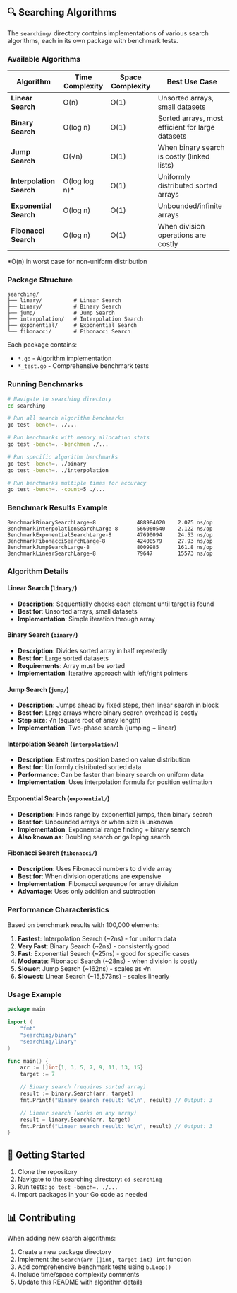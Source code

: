## 🔍 Searching Algorithms

The `searching/` directory contains implementations of various search algorithms, each in its own package with benchmark tests.

### Available Algorithms

| Algorithm | Time Complexity | Space Complexity | Best Use Case |
|-----------|----------------|------------------|---------------|
| **Linear Search** | O(n) | O(1) | Unsorted arrays, small datasets |
| **Binary Search** | O(log n) | O(1) | Sorted arrays, most efficient for large datasets |
| **Jump Search** | O(√n) | O(1) | When binary search is costly (linked lists) |
| **Interpolation Search** | O(log log n)* | O(1) | Uniformly distributed sorted arrays |
| **Exponential Search** | O(log n) | O(1) | Unbounded/infinite arrays |
| **Fibonacci Search** | O(log n) | O(1) | When division operations are costly |

*O(n) in worst case for non-uniform distribution

### Package Structure

```
searching/
├── linary/          # Linear Search
├── binary/          # Binary Search  
├── jump/            # Jump Search
├── interpolation/   # Interpolation Search
├── exponential/     # Exponential Search
└── fibonacci/       # Fibonacci Search
```

Each package contains:
- `*.go` - Algorithm implementation
- `*_test.go` - Comprehensive benchmark tests

### Running Benchmarks

```bash
# Navigate to searching directory
cd searching

# Run all search algorithm benchmarks
go test -bench=. ./...

# Run benchmarks with memory allocation stats
go test -bench=. -benchmem ./...

# Run specific algorithm benchmarks
go test -bench=. ./binary
go test -bench=. ./interpolation

# Run benchmarks multiple times for accuracy
go test -bench=. -count=5 ./...
```

### Benchmark Results Example

```
BenchmarkBinarySearchLarge-8             488984020    2.075 ns/op
BenchmarkInterpolationSearchLarge-8      566060540    2.122 ns/op
BenchmarkExponentialSearchLarge-8        47690094     24.53 ns/op
BenchmarkFibonacciSearchLarge-8          42400579     27.93 ns/op
BenchmarkJumpSearchLarge-8               8009985      161.8 ns/op
BenchmarkLinearSearchLarge-8             79647        15573 ns/op
```

### Algorithm Details

#### Linear Search (`linary/`)
- **Description**: Sequentially checks each element until target is found
- **Best for**: Unsorted arrays, small datasets
- **Implementation**: Simple iteration through array

#### Binary Search (`binary/`)
- **Description**: Divides sorted array in half repeatedly
- **Best for**: Large sorted datasets
- **Requirements**: Array must be sorted
- **Implementation**: Iterative approach with left/right pointers

#### Jump Search (`jump/`)
- **Description**: Jumps ahead by fixed steps, then linear search in block
- **Best for**: Large arrays where binary search overhead is costly
- **Step size**: √n (square root of array length)
- **Implementation**: Two-phase search (jumping + linear)

#### Interpolation Search (`interpolation/`)
- **Description**: Estimates position based on value distribution
- **Best for**: Uniformly distributed sorted data
- **Performance**: Can be faster than binary search on uniform data
- **Implementation**: Uses interpolation formula for position estimation

#### Exponential Search (`exponential/`)
- **Description**: Finds range by exponential jumps, then binary search
- **Best for**: Unbounded arrays or when size is unknown
- **Implementation**: Exponential range finding + binary search
- **Also known as**: Doubling search or galloping search

#### Fibonacci Search (`fibonacci/`)
- **Description**: Uses Fibonacci numbers to divide array
- **Best for**: When division operations are expensive
- **Implementation**: Fibonacci sequence for array division
- **Advantage**: Uses only addition and subtraction

### Performance Characteristics

Based on benchmark results with 100,000 elements:

1. **Fastest**: Interpolation Search (~2ns) - for uniform data
2. **Very Fast**: Binary Search (~2ns) - consistently good
3. **Fast**: Exponential Search (~25ns) - good for specific cases
4. **Moderate**: Fibonacci Search (~28ns) - when division is costly
5. **Slower**: Jump Search (~162ns) - scales as √n
6. **Slowest**: Linear Search (~15,573ns) - scales linearly

### Usage Example

```go
package main

import (
    "fmt"
    "searching/binary"
    "searching/linary"
)

func main() {
    arr := []int{1, 3, 5, 7, 9, 11, 13, 15}
    target := 7

    // Binary search (requires sorted array)
    result := binary.Search(arr, target)
    fmt.Printf("Binary search result: %d\n", result) // Output: 3

    // Linear search (works on any array)
    result = linary.Search(arr, target)
    fmt.Printf("Linear search result: %d\n", result) // Output: 3
}
```

## 🚀 Getting Started

1. Clone the repository
2. Navigate to the searching directory: `cd searching`
3. Run tests: `go test -bench=. ./...`
4. Import packages in your Go code as needed

## 📊 Contributing

When adding new search algorithms:
1. Create a new package directory
2. Implement the `Search(arr []int, target int) int` function
3. Add comprehensive benchmark tests using `b.Loop()`
4. Include time/space complexity comments
5. Update this README with algorithm details

